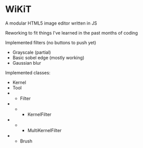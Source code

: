 # WiKiT
A modular HTML5 image editor written in JS

Reworking to fit things I've learned in the past months of coding

Implemented filters (no buttons to push yet)
- Grayscale (partial)
- Basic sobel edge (mostly working)
- Gaussian blur

Implemented classes:
- Kernel
- Tool
- - Filter
- - - KernelFilter
- - - MultiKernelFilter
- - Brush